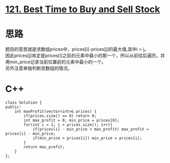 # [121. Best Time to Buy and Sell Stock](https://leetcode.com/problems/best-time-to-buy-and-sell-stock/description/)
# 思路
题目的意思就是求数组prices中，prices[i]-prices[j]的最大值,其中i > j。  
因此prices[j]肯定是prices[i]之前的元素中最小的那一个，所以从前往后遍历，并用min_price记录当前位置前的元素中最小的一个。  
另外注意单独判断空数组的情况。
# C++
```
class Solution {
public:
    int maxProfit(vector<int>& prices) {
        if(prices.size() == 0) return 0;
        int max_profit = 0, min_price = prices[0];
        for(int i = 1; i < prices.size(); i++){
            if(prices[i] - min_price > max_profit) max_profit = prices[i] - min_price;
            if(min_price > prices[i]) min_price = prices[i];
        }
        return max_profit;
    }
};
```
